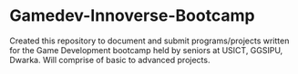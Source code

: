 # Gamedev-Innoverse-Bootcamp
Created this repository to document and submit programs/projects written for the Game Development bootcamp held by seniors at USICT, GGSIPU, Dwarka.  Will comprise of basic to advanced projects.
